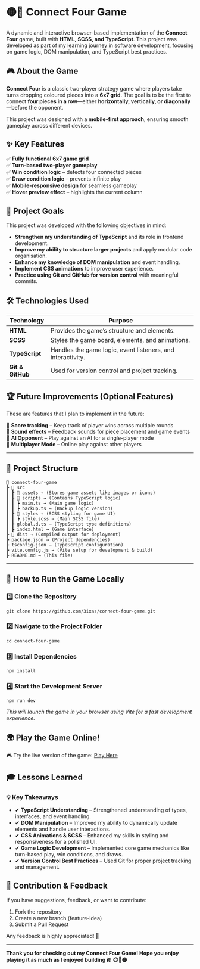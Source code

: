# 🟡🔴 Connect Four Game

A dynamic and interactive browser-based implementation of the **Connect Four** game, built with **HTML, SCSS, and TypeScript**. This project was developed as part of my learning journey in software development, focusing on game logic, DOM manipulation, and TypeScript best practices.

## 🎮 About the Game

**Connect Four** is a classic two-player strategy game where players take turns dropping coloured pieces into a **6x7 grid**. The goal is to be the first to connect **four pieces in a row**—either **horizontally, vertically, or diagonally**—before the opponent.

This project was designed with a **mobile-first approach**, ensuring smooth gameplay across different devices.

## ✨ Key Features

✅ **Fully functional 6x7 game grid**  
✅ **Turn-based two-player gameplay**  
✅ **Win condition logic** – detects four connected pieces  
✅ **Draw condition logic** – prevents infinite play  
✅ **Mobile-responsive design** for seamless gameplay  
✅ **Hover preview effect** – highlights the current column

## 🎯 Project Goals

This project was developed with the following objectives in mind:

-   **Strengthen my understanding of TypeScript** and its role in frontend development.
-   **Improve my ability to structure larger projects** and apply modular code organisation.
-   **Enhance my knowledge of DOM manipulation** and event handling.
-   **Implement CSS animations** to improve user experience.
-   **Practice using Git and GitHub for version control** with meaningful commits.

## 🛠️ Technologies Used

| Technology       | Purpose                                                     |
| ---------------- | ----------------------------------------------------------- |
| **HTML**         | Provides the game’s structure and elements.                 |
| **SCSS**         | Styles the game board, elements, and animations.            |
| **TypeScript**   | Handles the game logic, event listeners, and interactivity. |
| **Git & GitHub** | Used for version control and project tracking.              |

## 🏆 Future Improvements (Optional Features)

These are features that I plan to implement in the future:

🔹 **Score tracking** – Keep track of player wins across multiple rounds  
🔹 **Sound effects** – Feedback sounds for piece placement and game events  
🔹 **AI Opponent** – Play against an AI for a single-player mode  
🔹 **Multiplayer Mode** – Online play against other players

---

## 📂 Project Structure

```
📂 connect-four-game
┣ 📂 src
┃ ┣ 📂 assets → (Stores game assets like images or icons)
┃ ┣ 📂 scripts → (Contains TypeScript logic)
┃ ┃ ┣ main.ts → (Main game logic)
┃ ┃ ┣ backup.ts → (Backup logic version)
┃ ┣ 📂 styles → (SCSS styling for game UI)
┃ ┃ ┣ style.scss → (Main SCSS file)
┃ ┣ global.d.ts → (TypeScript type definitions)
┃ ┣ index.html → (Game interface)
┣ 📂 dist → (Compiled output for deployment)
┣ package.json → (Project dependencies)
┣ tsconfig.json → (TypeScript configuration)
┣ vite.config.js → (Vite setup for development & build)
┣ README.md → (This file)
```

---

## 🚀 How to Run the Game Locally

### 1️⃣ Clone the Repository

```
git clone https://github.com/3ixas/connect-four-game.git
```

### 2️⃣ Navigate to the Project Folder

```
cd connect-four-game
```

### 3️⃣ Install Dependencies

```
npm install
```

### 4️⃣ Start the Development Server

```
npm run dev
```

_This will launch the game in your browser using Vite for a fast development experience._

## 🌍 Play the Game Online!

🎮 Try the live version of the game: [Play Here](https://3ixas.github.io/connect-four-game/)

## 🎓 Lessons Learned

### 💡 Key Takeaways

-   ✔ **TypeScript Understanding** – Strengthened understanding of types, interfaces, and event handling.
-   ✔ **DOM Manipulation** – Improved my ability to dynamically update elements and handle user interactions.
-   ✔ **CSS Animations & SCSS** – Enhanced my skills in styling and responsiveness for a polished UI.
-   ✔ **Game Logic Development** – Implemented core game mechanics like turn-based play, win conditions, and draws.
-   ✔ **Version Control Best Practices** – Used Git for proper project tracking and management.

## 🤝 Contribution & Feedback

If you have suggestions, feedback, or want to contribute:

1. Fork the repository
2. Create a new branch (feature-idea)
3. Submit a Pull Request

Any feedback is highly appreciated! 🎉

---

**Thank you for checking out my Connect Four Game! Hope you enjoy playing it as much as I enjoyed building it! 😊🔴🟡**
